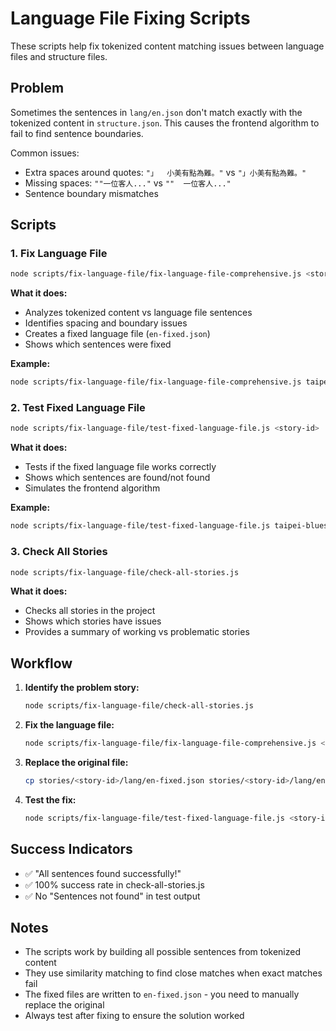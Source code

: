 # Language File Fixing Scripts

These scripts help fix tokenized content matching issues between language files and structure files.

## Problem

Sometimes the sentences in `lang/en.json` don't match exactly with the tokenized content in `structure.json`. This causes the frontend algorithm to fail to find sentence boundaries.

Common issues:
- Extra spaces around quotes: `"」  小美有點為難。"` vs `"」小美有點為難。"`
- Missing spaces: `""一位客人..."` vs `""  一位客人..."`
- Sentence boundary mismatches

## Scripts

### 1. Fix Language File
```bash
node scripts/fix-language-file/fix-language-file-comprehensive.js <story-id>
```

**What it does:**
- Analyzes tokenized content vs language file sentences
- Identifies spacing and boundary issues
- Creates a fixed language file (`en-fixed.json`)
- Shows which sentences were fixed

**Example:**
```bash
node scripts/fix-language-file/fix-language-file-comprehensive.js taipei-blues
```

### 2. Test Fixed Language File
```bash
node scripts/fix-language-file/test-fixed-language-file.js <story-id>
```

**What it does:**
- Tests if the fixed language file works correctly
- Shows which sentences are found/not found
- Simulates the frontend algorithm

**Example:**
```bash
node scripts/fix-language-file/test-fixed-language-file.js taipei-blues
```

### 3. Check All Stories
```bash
node scripts/fix-language-file/check-all-stories.js
```

**What it does:**
- Checks all stories in the project
- Shows which stories have issues
- Provides a summary of working vs problematic stories

## Workflow

1. **Identify the problem story:**
   ```bash
   node scripts/fix-language-file/check-all-stories.js
   ```

2. **Fix the language file:**
   ```bash
   node scripts/fix-language-file/fix-language-file-comprehensive.js <story-id>
   ```

3. **Replace the original file:**
   ```bash
   cp stories/<story-id>/lang/en-fixed.json stories/<story-id>/lang/en.json
   ```

4. **Test the fix:**
   ```bash
   node scripts/fix-language-file/test-fixed-language-file.js <story-id>
   ```

## Success Indicators

- ✅ "All sentences found successfully!"
- ✅ 100% success rate in check-all-stories.js
- ✅ No "Sentences not found" in test output

## Notes

- The scripts work by building all possible sentences from tokenized content
- They use similarity matching to find close matches when exact matches fail
- The fixed files are written to `en-fixed.json` - you need to manually replace the original
- Always test after fixing to ensure the solution worked 